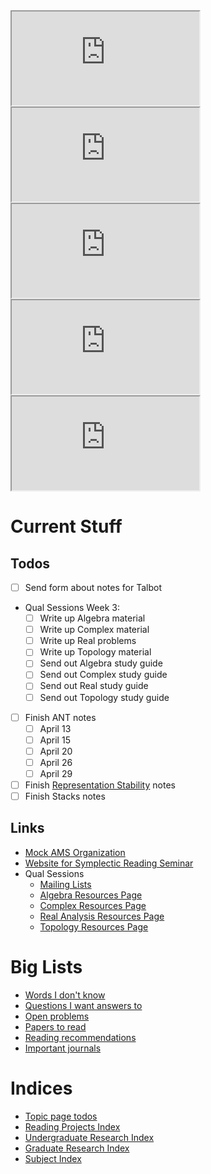 <iframe src="https://indify.co/widgets/live/countdown/yT8LD2nPSIrjlVwnprlW"></iframe>
<iframe src="https://indify.co/widgets/live/countdown/h8ZzqlmJF6IZxx2bhZqD"></iframe>
<iframe src="
https://indify.co/widgets/live/countdown/LaagAnItmSGmJnvtsZfZ"></iframe>

<iframe src="https://indify.co/widgets/live/countdown/MUneFNuacOw1xMbTKidz"></iframe>
<iframe src="https://indify.co/widgets/live/countdown/2laxmHoH1erwI6jfHCEj"></iframe>


# Current Stuff

## Todos

- [ ] Send form about notes for Talbot
- Qual Sessions Week 3:
	- [ ] Write up Algebra material
	- [ ] Write up Complex material
	- [ ] Write up Real problems
	- [ ] Write up Topology material
	- [ ] Send out Algebra study guide
	- [ ] Send out Complex study guide
	- [ ] Send out Real study guide
	- [ ] Send out Topology study guide
- [ ] Finish ANT notes
	- [ ] April 13
	- [ ] April 15
	- [ ] April 20
	- [ ] April 26
	- [ ] April 29
- [ ] Finish [Representation Stability](https://s.wayne.edu/echt/echt-minicourses/) notes
- [ ] Finish Stacks notes

## Links

- [Mock AMS Organization](https://www.notion.so/Mock-AMS-b9f2d582410c41eb9abf41f17c0b31c1)
- [Website for Symplectic Reading Seminar](https://www.notion.so/Symplectic-Reading-Seminar-UGA-Summer-2021-1a2410e895014c82ae5b26c3550ad09f)
- Qual Sessions
	- [Mailing Lists](https://groups.google.com/my-groups)
	- [Algebra Resources Page](https://www.notion.so/Algebra-f8bd3fa707d94fa2a201232deb193f9f)
	- [Complex Resources Page](https://www.notion.so/Complex-Analysis-3ca8032a73fc4366836a9f5085f5e601)
	- [Real Analysis Resources Page](https://www.notion.so/Real-Analysis-dd4bea135ffe40d68087500c77c1cb10)
	- [Topology Resources Page](https://www.notion.so/Topology-956635f7ae6a4a7bbccbfb44609340fc)



# Big Lists
- [Words I don't know](zettelkasten/Giant%20word%20index.md)
- [Questions I want answers to](zettelkasten/2021-04-26_Unanswered_Questions.md)
- [Open problems](zettelkasten/Problem%20List.md)
- [Papers to read](zettelkasten/Papers%20to%20Read.md)
- [Reading recommendations](zettelkasten/Recommendations.md)
- [Important journals](attachments/Journals.pdf)

# Indices

- [Topic page todos](zettelkasten/Todo.md)
- [Reading Projects Index](00_Reading%20Projects%20Index.md)
- [Undergraduate Research Index](00_Undergraduate%20Research%20Index.md)
- [Graduate Research Index](00_Graduate%20Research%20Index.md)
- [Subject Index](00%20subject%20index.md)


